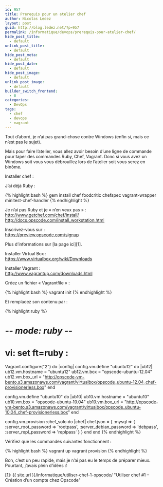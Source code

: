 ```yaml
---
id: 957
title: Prerequis pour un atelier chef
author: Nicolas Ledez
layout: post
guid: http://blog.ledez.net/?p=957
permalink: /informatique/devops/prerequis-pour-atelier-chef/
hide_post_title:
  - default
unlink_post_title:
  - default
hide_post_meta:
  - default
hide_post_date:
  - default
hide_post_image:
  - default
unlink_post_image:
  - default
builder_switch_frontend:
  - 0
categories:
  - DevOps
tags:
  - chef
  - devops
  - vagrant
---
```

Tout d&rsquo;abord, je n&rsquo;ai pas grand-chose contre Windows (enfin si, mais ce n&rsquo;est pas le sujet).

Mais pour faire l&rsquo;atelier, vous allez avoir besoin d&rsquo;une ligne de commande pour taper des commandes Ruby, Chef, Vagrant. Donc si vous avez un Windows soit vous vous débrouillez lors de l&rsquo;atelier soit vous serez en binôme.

Installer chef :

J&rsquo;ai déjà Ruby :

{% highlight bash %}
    gem install chef foodcritic chefspec vagrant-wrapper minitest-chef-handler
{% endhighlight %}

Je n&rsquo;ai pas Ruby et je &laquo;&nbsp;n&rsquo;en veux pas&nbsp;&raquo; :  
<http://www.getchef.com/chef/install/>  
<http://docs.opscode.com/install_workstation.html>

Inscrivez-vous sur :  
<https://preview.opscode.com/signup>

Plus d&rsquo;informations sur [la page ici][1].

Installer Virtual Box :  
<https://www.virtualbox.org/wiki/Downloads>

Installer Vagrant :  
<http://www.vagrantup.com/downloads.html>

Créez un fichier &laquo;&nbsp;Vagrantfile&nbsp;&raquo; :

{% highlight bash %}
    vagrant init
{% endhighlight %}

Et remplacez son contenu par :

{% highlight ruby %}
# -*- mode: ruby -*-
# vi: set ft=ruby :

Vagrant.configure("2") do |config|
  config.vm.define "ubuntu12" do |ub12|
    ub12.vm.hostname = "ubuntu12"
    ub12.vm.box = "opscode-ubuntu-12.04"
    ub12.vm.box_url = "http://opscode-vm-bento.s3.amazonaws.com/vagrant/virtualbox/opscode_ubuntu-12.04_chef-provisionerless.box"
  end

  config.vm.define "ubuntu10" do |ub10|
    ub10.vm.hostname = "ubuntu10"
    ub10.vm.box = "opscode-ubuntu-10.04"
    ub10.vm.box_url = "http://opscode-vm-bento.s3.amazonaws.com/vagrant/virtualbox/opscode_ubuntu-10.04_chef-provisionerless.box"
  end

  config.vm.provision :chef_solo do |chef|
    chef.json = {
      :mysql => {
        :server_root_password => 'rootpass',
        :server_debian_password => 'debpass',
        :server_repl_password => 'replpass'
      }
    }
  end
end
{% endhighlight %}

Vérifiez que les commandes suivantes fonctionnent :

{% highlight bash %}
vagrant up
vagrant provision
{% endhighlight %}

Bon, c&rsquo;est un peu rapide, mais je n&rsquo;ai pas eu le temps de préparer mieux. Pourtant, j&rsquo;avais plein d&rsquo;idées <img src="{{ site.url }}/images/smilies/simple-smile.png" alt=":)" class="wp-smiley" style="height: 1em; max-height: 1em;" />

 [1]: {{ site.url }}/informatique/utiliser-chef-1-opscode/ "Utiliser chef #1 – Création d’un compte chez Opscode"
